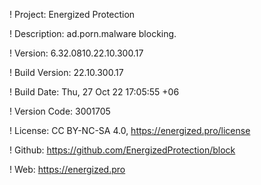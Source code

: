 ! Project: Energized Protection

! Description: ad.porn.malware blocking.

! Version: 6.32.0810.22.10.300.17

! Build Version: 22.10.300.17

! Build Date: Thu, 27 Oct 22 17:05:55 +06

! Version Code: 3001705

! License: CC BY-NC-SA 4.0, https://energized.pro/license

! Github: https://github.com/EnergizedProtection/block

! Web: https://energized.pro
